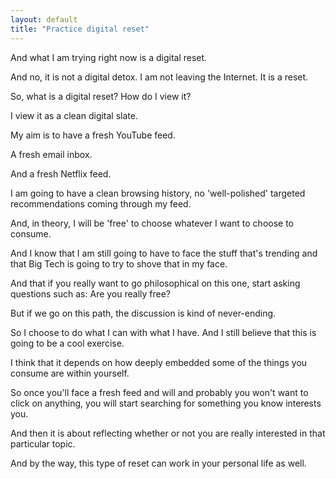 ```yaml
---
layout: default
title: "Practice digital reset"
---
```

And what I am trying right now is a digital reset.

And no, it is not a digital detox. I am not leaving the Internet. It is a reset.

So, what is a digital reset? How do I view it?

I view it as a clean digital slate.

My aim is to have a fresh YouTube feed.

A fresh email inbox.

And a fresh Netflix feed.

I am going to have a clean browsing history, no 'well-polished' targeted recommendations coming through my feed.

And, in theory, I will be 'free' to choose whatever I want to choose to consume.

And I know that I am still going to have to face the stuff that's trending and that Big Tech is going to try to shove that in my face.

And that if you really want to go philosophical on this one, start asking questions such as: Are you really free?

But if we go on this path, the discussion is kind of never-ending.

So I choose to do what I can with what I have. And I still believe that this is going to be a cool exercise.

I think that it depends on how deeply embedded some of the things you consume are within yourself.

So once you'll face a fresh feed and will and probably you won't want to click on anything, you will start searching for something  you know interests you.

And then it is about reflecting whether or not you are really interested in that particular topic.

And by the way, this type of reset can work in your personal life as well.
